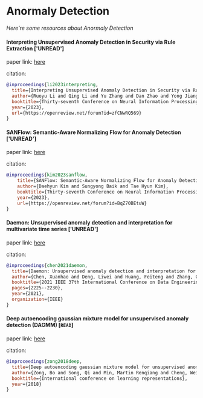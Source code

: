# Anormaly Detection
*Here're some resources about Anormaly Detection*


#### Interpreting Unsupervised Anomaly Detection in Security via Rule Extraction ['UNREAD']

paper link: [here](https://openreview.net/pdf?id=zfCNwRQ569)

citation:
```bibtex
@inproceedings{li2023interpreting,
  title={Interpreting Unsupervised Anomaly Detection in Security via Rule Extraction},
  author={Ruoyu Li and Qing Li and Yu Zhang and Dan Zhao and Yong Jiang and Yong Yang},
  booktitle={Thirty-seventh Conference on Neural Information Processing Systems},
  year={2023},
  url={https://openreview.net/forum?id=zfCNwRQ569}
}
```



#### SANFlow: Semantic-Aware Normalizing Flow for Anomaly Detection ['UNREAD']

paper link: [here](https://openreview.net/pdf?id=BqZ70BEtuW)

citation:
```bibtex
@inproceedings{kim2023sanflow,
    title={SANFlow: Semantic-Aware Normalizing Flow for Anomaly Detection},
    author={Daehyun Kim and Sungyong Baik and Tae Hyun Kim},
    booktitle={Thirty-seventh Conference on Neural Information Processing Systems},
    year={2023},
    url={https://openreview.net/forum?id=BqZ70BEtuW}
}
```

#### Daemon: Unsupervised anomaly detection and interpretation for multivariate time series ['UNREAD']

paper link: [here](https://ieeexplore.ieee.org/document/9458835)

citation:
```bibtex
@inproceedings{chen2021daemon,
  title={Daemon: Unsupervised anomaly detection and interpretation for multivariate time series},
  author={Chen, Xuanhao and Deng, Liwei and Huang, Feiteng and Zhang, Chengwei and Zhang, Zongquan and Zhao, Yan and Zheng, Kai},
  booktitle={2021 IEEE 37th International Conference on Data Engineering (ICDE)},
  pages={2225--2230},
  year={2021},
  organization={IEEE}
}
```


#### Deep autoencoding gaussian mixture model for unsupervised anomaly detection (DAGMM) [`READ`]

paper link: [here](https://www.researchgate.net/profile/Song-Qi-6/publication/328437435_TGNet_Learning_to_Rank_Nodes_in_Temporal_Graphs/links/5bd608004585150b2b8c7d62/TGNet-Learning-to-Rank-Nodes-in-Temporal-Graphs.pdf)

citation: 
```bibtex
@inproceedings{zong2018deep,
  title={Deep autoencoding gaussian mixture model for unsupervised anomaly detection},
  author={Zong, Bo and Song, Qi and Min, Martin Renqiang and Cheng, Wei and Lumezanu, Cristian and Cho, Daeki and Chen, Haifeng},
  booktitle={International conference on learning representations},
  year={2018}
}
```
    